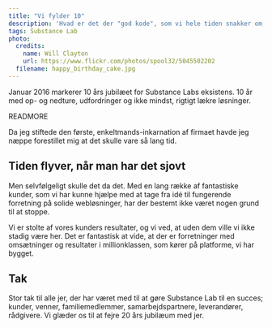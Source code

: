 ```yaml
---
title: "Vi fylder 10"
description: 'Hvad er det der "god kode", som vi hele tiden snakker om, egentligt?'
tags: Substance Lab
photo:
  credits:
    name: Will Clayton
    url: https://www.flickr.com/photos/spool32/5045502202
  filename: happy_birthday_cake.jpg
---
```


Januar 2016 markerer 10 års jubilæet for Substance Labs eksistens. 10 år med op- og nedture, udfordringer og ikke mindst, rigtigt lækre løsninger.

READMORE

Da jeg stiftede den første, enkeltmands-inkarnation af firmaet havde jeg næppe forestillet mig at det skulle vare så lang tid.

## Tiden flyver, når man har det sjovt

Men selvfølgeligt skulle det da det. Med en lang række af fantastiske kunder, som vi har kunne hjælpe med at tage fra idé til fungerende forretning på solide webløsninger, har der bestemt ikke været nogen grund til at stoppe.

Vi er stolte af vores kunders resultater, og vi ved, at uden dem ville vi ikke stadig være her. Det er fantastisk at vide, at der er forretninger med omsætninger og resultater i millionklassen, som kører på platforme, vi har bygget.

## Tak

Stor tak til alle jer, der har været med til at gøre Substance Lab til en succes; kunder, venner, familiemedlemmer, samarbejdspartnere, leverandører, rådgivere. Vi glæder os til at fejre 20 års jubilæum med jer.
